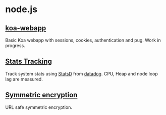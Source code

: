 # node.js

## [koa-webapp](https://github.com/sudo-suhas/koa-webapp)
Basic Koa webapp with sessions, cookies, authentication and pug.
Work in progress.

## [Stats Tracking](track_stats)
Track system stats using [StatsD](https://github.com/etsy/statsd/wiki) from [datadog](https://www.datadoghq.com/).
CPU, Heap and node loop lag are measured.

## [Symmetric encryption](symmetric_encryption)
URL safe symmetric encryption.